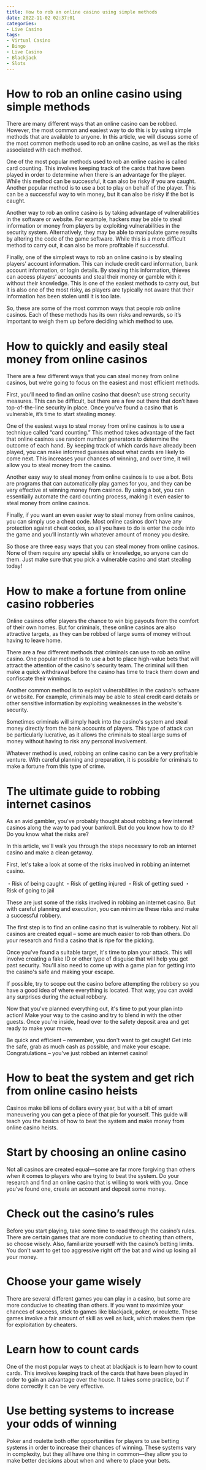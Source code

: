 ```yaml
---
title: How to rob an online casino using simple methods
date: 2022-11-02 02:37:01
categories:
- Live Casino
tags:
- Virtual Casino
- Bingo
- Live Casino
- Blackjack
- Slots
---
```



#  How to rob an online casino using simple methods

There are many different ways that an online casino can be robbed. However, the most common and easiest way to do this is by using simple methods that are available to anyone. In this article, we will discuss some of the most common methods used to rob an online casino, as well as the risks associated with each method.

One of the most popular methods used to rob an online casino is called card counting. This involves keeping track of the cards that have been played in order to determine when there is an advantage for the player. While this method can be successful, it can also be risky if you are caught. Another popular method is to use a bot to play on behalf of the player. This can be a successful way to win money, but it can also be risky if the bot is caught.

Another way to rob an online casino is by taking advantage of vulnerabilities in the software or website. For example, hackers may be able to steal information or money from players by exploiting vulnerabilities in the security system. Alternatively, they may be able to manipulate game results by altering the code of the game software. While this is a more difficult method to carry out, it can also be more profitable if successful.

Finally, one of the simplest ways to rob an online casino is by stealing players’ account information. This can include credit card information, bank account information, or login details. By stealing this information, thieves can access players’ accounts and steal their money or gamble with it without their knowledge. This is one of the easiest methods to carry out, but it is also one of the most risky, as players are typically not aware that their information has been stolen until it is too late.

So, these are some of the most common ways that people rob online casinos. Each of these methods has its own risks and rewards, so it’s important to weigh them up before deciding which method to use.

#  How to quickly and easily steal money from online casinos

There are a few different ways that you can steal money from online casinos, but we’re going to focus on the easiest and most efficient methods.

First, you’ll need to find an online casino that doesn’t use strong security measures. This can be difficult, but there are a few out there that don’t have top-of-the-line security in place. Once you’ve found a casino that is vulnerable, it’s time to start stealing money.

One of the easiest ways to steal money from online casinos is to use a technique called “card counting.” This method takes advantage of the fact that online casinos use random number generators to determine the outcome of each hand. By keeping track of which cards have already been played, you can make informed guesses about what cards are likely to come next. This increases your chances of winning, and over time, it will allow you to steal money from the casino.

Another easy way to steal money from online casinos is to use a bot. Bots are programs that can automatically play games for you, and they can be very effective at winning money from casinos. By using a bot, you can essentially automate the card counting process, making it even easier to steal money from online casinos.

Finally, if you want an even easier way to steal money from online casinos, you can simply use a cheat code. Most online casinos don’t have any protection against cheat codes, so all you have to do is enter the code into the game and you’ll instantly win whatever amount of money you desire.

So those are three easy ways that you can steal money from online casinos. None of them require any special skills or knowledge, so anyone can do them. Just make sure that you pick a vulnerable casino and start stealing today!

#  How to make a fortune from online casino robberies

Online casinos offer players the chance to win big payouts from the comfort of their own homes. But for criminals, these online casinos are also attractive targets, as they can be robbed of large sums of money without having to leave home.

There are a few different methods that criminals can use to rob an online casino. One popular method is to use a bot to place high-value bets that will attract the attention of the casino's security team. The criminal will then make a quick withdrawal before the casino has time to track them down and confiscate their winnings.

Another common method is to exploit vulnerabilities in the casino's software or website. For example, criminals may be able to steal credit card details or other sensitive information by exploiting weaknesses in the website's security.

Sometimes criminals will simply hack into the casino's system and steal money directly from the bank accounts of players. This type of attack can be particularly lucrative, as it allows the criminals to steal large sums of money without having to risk any personal involvement.

Whatever method is used, robbing an online casino can be a very profitable venture. With careful planning and preparation, it is possible for criminals to make a fortune from this type of crime.

#  The ultimate guide to robbing internet casinos

As an avid gambler, you've probably thought about robbing a few internet casinos along the way to pad your bankroll. But do you know how to do it? Do you know what the risks are?

In this article, we'll walk you through the steps necessary to rob an internet casino and make a clean getaway.

First, let's take a look at some of the risks involved in robbing an internet casino.

・Risk of being caught 
・Risk of getting injured 
・Risk of getting sued 
・Risk of going to jail

These are just some of the risks involved in robbing an internet casino. But with careful planning and execution, you can minimize these risks and make a successful robbery.

The first step is to find an online casino that is vulnerable to robbery. Not all casinos are created equal – some are much easier to rob than others. Do your research and find a casino that is ripe for the picking.

Once you've found a suitable target, it's time to plan your attack. This will involve creating a fake ID or other type of disguise that will help you get past security. You'll also need to come up with a game plan for getting into the casino's safe and making your escape.

If possible, try to scope out the casino before attempting the robbery so you have a good idea of where everything is located. That way, you can avoid any surprises during the actual robbery.

Now that you've planned everything out, it's time to put your plan into action! Make your way to the casino and try to blend in with the other guests. Once you're inside, head over to the safety deposit area and get ready to make your move.

Be quick and efficient – remember, you don't want to get caught! Get into the safe, grab as much cash as possible, and make your escape. Congratulations – you've just robbed an internet casino!

#  How to beat the system and get rich from online casino heists

Casinos make billions of dollars every year, but with a bit of smart maneuvering you can get a piece of that pie for yourself. This guide will teach you the basics of how to beat the system and make money from online casino heists.

# Start by choosing an online casino

Not all casinos are created equal—some are far more forgiving than others when it comes to players who are trying to beat the system. Do your research and find an online casino that is willing to work with you. Once you’ve found one, create an account and deposit some money.

# Check out the casino’s rules

Before you start playing, take some time to read through the casino’s rules. There are certain games that are more conducive to cheating than others, so choose wisely. Also, familiarize yourself with the casino’s betting limits. You don’t want to get too aggressive right off the bat and wind up losing all your money.

# Choose your game wisely

There are several different games you can play in a casino, but some are more conducive to cheating than others. If you want to maximize your chances of success, stick to games like blackjack, poker, or roulette. These games involve a fair amount of skill as well as luck, which makes them ripe for exploitation by cheaters.

# Learn how to count cards

One of the most popular ways to cheat at blackjack is to learn how to count cards. This involves keeping track of the cards that have been played in order to gain an advantage over the house. It takes some practice, but if done correctly it can be very effective.

# Use betting systems to increase your odds of winning
Poker and roulette both offer opportunities for players to use betting systems in order to increase their chances of winning. These systems vary in complexity, but they all have one thing in common—they allow you to make better decisions about when and where to place your bets.